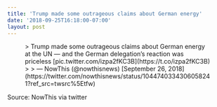 ```yaml
---
title: 'Trump made some outrageous claims about German energy'
date: '2018-09-25T16:18:00-07:00'
layout: post
---
```


<figure class="wp-block-embed is-type-rich is-provider-twitter wp-block-embed-twitter"><div class="wp-block-embed__wrapper">> Trump made some outrageous claims about German energy at the UN — and the German delegation’s reaction was priceless [pic.twitter.com/izpa2fKC3B](https://t.co/izpa2fKC3B)
> 
> — NowThis (@nowthisnews) [September 26, 2018](https://twitter.com/nowthisnews/status/1044740334306058241?ref_src=twsrc%5Etfw)

<script async="" charset="utf-8" src="https://platform.twitter.com/widgets.js"></script></div></figure>Source: NowThis via twitter
